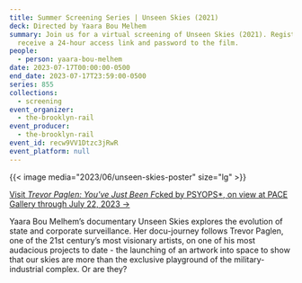 ```yaml
---
title: Summer Screening Series | Unseen Skies (2021)
deck: Directed by Yaara Bou Melhem
summary: Join us for a virtual screening of Unseen Skies (2021). Register to
  receive a 24-hour access link and password to the film.
people:
  - person: yaara-bou-melhem
date: 2023-07-17T00:00:00-0500
end_date: 2023-07-17T23:59:00-0500
series: 855
collections:
  - screening
event_organizer:
  - the-brooklyn-rail
event_producer:
  - the-brooklyn-rail
event_id: recw9VV1Dtzc3jRwR
event_platform: null
---
```

{{< image media="2023/06/unseen-skies-poster" size="lg" >}}

[V﻿isit *Trevor Paglen: You've Just Been F*cked by PSYOPS*, on view at PACE Gallery through July 22, 2023 →](https://www.pacegallery.com/exhibitions/trevor-paglen-new-york/)

Yaara Bou Melhem’s documentary Unseen Skies explores the evolution of state and corporate surveillance. Her docu-journey follows Trevor Paglen, one of the 21st century’s most visionary artists, on one of his most audacious projects to date - the launching of an artwork into space to show that our skies are more than the exclusive playground of the military-industrial complex. Or are they?